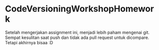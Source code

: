 # CodeVersioningWorkshopHomework

Setelah mengerjakan assignment ini, menjadi lebih paham mengenai git.
Sempat kesulitan saat push dan tidak ada pull request untuk dicompare. Tetapi akhirnya bisaa :D
